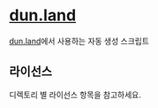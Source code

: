 # [dun.land](https://dun.land)
[dun.land](https://dun.land)에서 사용하는 자동 생성 스크립트

## 라이선스
디렉토리 별 라이선스 항목을 참고하세요.
